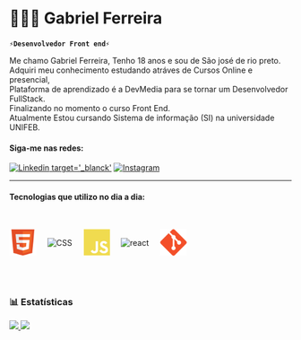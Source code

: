 # 👨🏻‍💻 Gabriel Ferreira 

**`⚡Desenvolvedor Front end⚡`**

Me chamo Gabriel Ferreira, Tenho 18 anos e sou de São josé de rio preto.
Adquiri meu conhecimento estudando atráves de Cursos Online e presencial,<br> Plataforma de aprendizado é a DevMedia para se tornar um Desenvolvedor FullStack.<br>
Finalizando no momento o curso Front End.<br>
Atualmente Estou cursando Sistema de informação (SI) na universidade UNIFEB.

 
#### Siga-me nas redes:

[![Linkedin](https://img.shields.io/badge/LinkedIn-0077B5?style=for-the-badge&logo=linkedin&logoColor=white) target='_blanck'](https://www.linkedin.com/in/gabrieldeveloperweb/)
[![Instagram](https://img.shields.io/badge/Instagram-E4405F?style=for-the-badge&logo=instagram&logoColor=white)](https://www.instagram.com/dev_programingg/)




---

#### Tecnologias que utilizo no dia a dia:

<div align="left" valign="top"><br>
  
<img align="center" alt="HTML" height="48" width="48" src="https://raw.githubusercontent.com/devicons/devicon/master/icons/html5/html5-original.svg"/>&nbsp;&nbsp;&nbsp;&nbsp;
<img align="center" alt="CSS" height="48" width="48" src="https://cdn.jsdelivr.net/gh/devicons/devicon/icons/css3/css3-original.svg"/>&nbsp;&nbsp;&nbsp;&nbsp;
<img align="center" alt="Js" height="48" width="48" src="https://raw.githubusercontent.com/devicons/devicon/master/icons/javascript/javascript-plain.svg"/>&nbsp;&nbsp;&nbsp;&nbsp;
<img align="center" alt="react" height="48" width="48" src="https://cdn.jsdelivr.net/gh/devicons/devicon@latest/icons/react/react-original.svg"/>&nbsp;&nbsp;&nbsp;&nbsp;
<img align="center" alt="git" height="48" width="48" src="https://raw.githubusercontent.com/devicons/devicon/master/icons/git/git-original.svg" />&nbsp;&nbsp;&nbsp;&nbsp;

          
          
  
          
</div>
<br/>
<br/>

### 📊 Estatísticas

<div align="left">
  <a href="https://github.com/GabrielFR-Dev">
    <img height="150em" src="https://github-readme-stats.vercel.app/api?username=GabrielFR-Dev&=true&include_all_commits=true&show_icons=true&theme=dark&hide_border=false&show_owner=true"/>
    <img height="150em" src="https://github-readme-stats.vercel.app/api/top-langs/?username=GabrielFR-Dev&theme=dark&hide_border=false&&layout=compact"/>
  </a>
</div>
